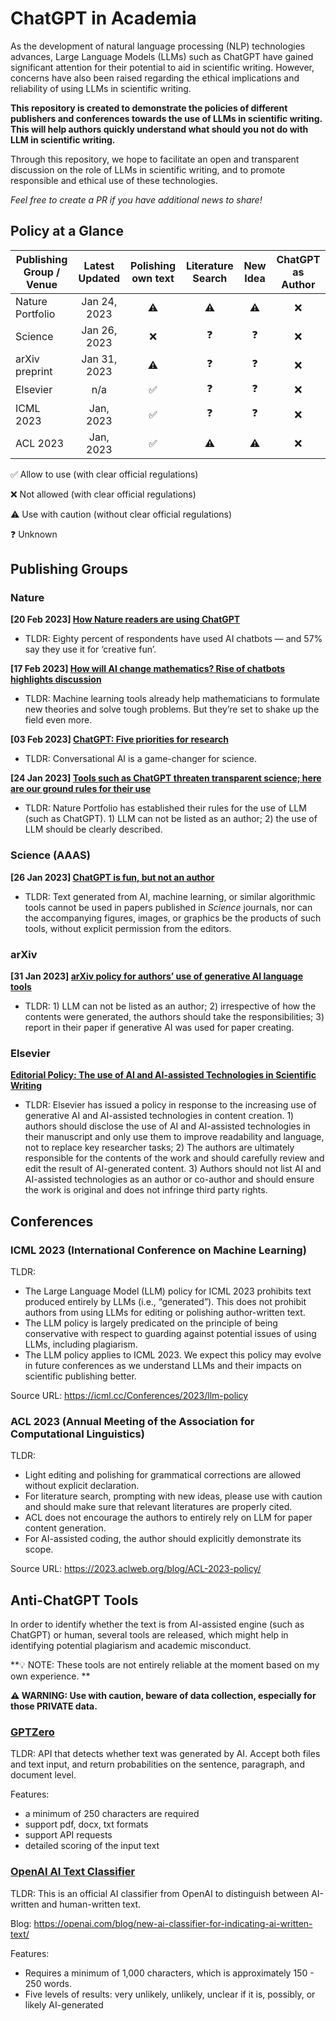 # ChatGPT in Academia

As the development of natural language processing (NLP) technologies advances, Large Language Models (LLMs) such as ChatGPT have gained significant attention for their potential to aid in scientific writing. However, concerns have also been raised regarding the ethical implications and reliability of using LLMs in scientific writing.

**This repository is created to demonstrate the policies of different publishers and conferences towards the use of LLMs in scientific writing. This will help authors quickly understand what should you not do with LLM in scientific writing.**

Through this repository, we hope to facilitate an open and transparent discussion on the role of LLMs in scientific writing, and to promote responsible and ethical use of these technologies. 

*Feel free to create a PR if you have additional news to share!*


## Policy at a Glance

| Publishing Group / Venue | Latest Updated | Polishing own text | Literature Search | New Idea | ChatGPT as Author |
| ------------------------ | :------------: | :----------------: | :---------------: | :------: | :---------------: |
| Nature Portfolio         |  Jan 24, 2023  |         ⚠️          |         ⚠️         |    ⚠️     |         ❌         |
| Science                  |  Jan 26, 2023  |         ❌          |         ❓         |    ❓     |         ❌         |
| arXiv preprint           |  Jan 31, 2023  |         ⚠️          |         ❓         |    ❓     |         ❌         |
| Elsevier                 |      n/a       |         ✅          |         ❓         |    ❓     |         ❌         |
| ICML 2023                |   Jan, 2023    |         ✅          |         ❓         |    ❓     |         ❌         |
| ACL 2023                 |   Jan, 2023    |         ✅          |         ⚠️         |    ⚠️     |         ❌         |


✅ Allow to use (with clear official regulations)

❌ Not allowed (with clear official regulations)

⚠️ Use with caution (without clear official regulations)

❓ Unknown



## Publishing Groups

### Nature

**[20 Feb 2023] [How Nature readers are using ChatGPT](https://www.nature.com/articles/d41586-023-00500-8)**

- TLDR: Eighty percent of respondents have used AI chatbots — and 57% say they use it for ‘creative fun’.

**[17 Feb 2023] [How will AI change mathematics? Rise of chatbots highlights discussion](https://www.nature.com/articles/d41586-023-00487-2)**

- TLDR: Machine learning tools already help mathematicians to formulate new theories and solve tough problems. But they’re set to shake up the field even more.

**[03 Feb 2023] [ChatGPT: Five priorities for research](https://www.nature.com/articles/d41586-023-00288-7)**

- TLDR: Conversational AI is a game-changer for science.

**[24 Jan 2023] [Tools such as ChatGPT threaten transparent science; here are our ground rules for their use](https://www.nature.com/articles/d41586-023-00191-1)**

- TLDR: Nature Portfolio has established their rules for the use of LLM (such as ChatGPT). 1) LLM can not be listed as an author; 2) the use of LLM should be clearly described.

### Science (AAAS)

**[26 Jan 2023] [ChatGPT is fun, but not an author](https://www.science.org/doi/10.1126/science.adg7879)**

- TLDR: Text generated from AI, machine learning, or similar algorithmic tools cannot be used in papers published in *Science* journals, nor can the accompanying figures, images, or graphics be the products of such tools, without explicit permission from the editors.

### arXiv

**[31 Jan 2023] [arXiv policy for authors’ use of generative AI language tools](https://blog.arxiv.org/2023/01/31/arxiv-announces-new-policy-on-chatgpt-and-similar-tools/)**

- TLDR: 1) LLM can not be listed as an author; 2) irrespective of how the contents were generated, the authors should take the responsibilities; 3) report in their paper if generative AI was used for paper creating.

### Elsevier

**[Editorial Policy: The use of AI and AI-assisted Technologies in Scientific Writing](https://www.elsevier.com/about/policies/publishing-ethics)**

- TLDR: Elsevier has issued a policy in response to the increasing use of generative AI and AI-assisted technologies in content creation. 1) authors should disclose the use of AI and AI-assisted technologies in their manuscript and only use them to improve readability and language, not to replace key researcher tasks; 2) The authors are ultimately responsible for the contents of the work and should carefully review and edit the result of AI-generated content. 3) Authors should not list AI and AI-assisted technologies as an author or co-author and should ensure the work is original and does not infringe third party rights. 

## Conferences

### ICML 2023 (International Conference on Machine Learning)

TLDR: 

- The Large Language Model (LLM) policy for ICML 2023 prohibits text produced entirely by LLMs (i.e., “generated”). This does not prohibit authors from using LLMs for editing or polishing author-written text. 
- The LLM policy is largely predicated on the principle of being conservative with respect to guarding against potential issues of using LLMs, including plagiarism.
- The LLM policy applies to ICML 2023. We expect this policy may evolve in future conferences as we understand LLMs and their impacts on scientific publishing better. 

Source URL: https://icml.cc/Conferences/2023/llm-policy

### ACL 2023 (Annual Meeting of the Association for Computational Linguistics)

TLDR: 

- Light editing and polishing for grammatical corrections are allowed without explicit declaration.
- For literature search, prompting with new ideas, please use with caution and should make sure that relevant literatures are properly cited.
- ACL does not encourage the authors to entirely rely on LLM for paper content generation.
- For AI-assisted coding, the author should explicitly demonstrate its scope.

Source URL: https://2023.aclweb.org/blog/ACL-2023-policy/



## Anti-ChatGPT Tools

In order to identify whether the text is from AI-assisted engine (such as ChatGPT) or human, several tools are released, which might help in identifying potential plagiarism and academic misconduct. 

**💡 NOTE: These tools are not entirely reliable at the moment based on my own experience. **

**⚠️ WARNING: Use with caution, beware of data collection, especially for those PRIVATE data.**

### [GPTZero](https://gptzero.me)

TLDR: API that detects whether text was generated by AI. Accept both files and text input, and return probabilities on the sentence, paragraph, and document level.

Features:

- a minimum of 250 characters are required
- support pdf, docx, txt formats
- support API requests
- detailed scoring of the input text

### [OpenAI AI Text Classifier](https://platform.openai.com/ai-text-classifier)

TLDR: This is an official AI classifier from OpenAI to distinguish between AI-written and human-written text. 

Blog: https://openai.com/blog/new-ai-classifier-for-indicating-ai-written-text/

Features: 

- Requires a minimum of 1,000 characters, which is approximately 150 - 250 words.
- Five levels of results: very unlikely, unlikely, unclear if it is, possibly, or likely AI-generated